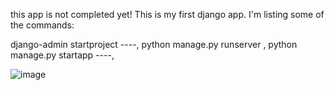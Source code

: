 this app is not completed yet!
This is my first django app.
I'm listing some of the commands:


django-admin startproject ----,
python manage.py runserver ,
python manage.py startapp ----,



![image](https://user-images.githubusercontent.com/43849911/67894051-cbc9e200-fb7d-11e9-87eb-ce9f9221e9b4.png)
